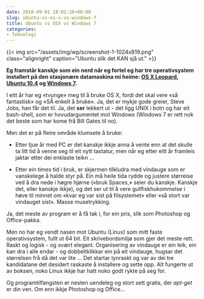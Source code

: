 ```yaml
---
date: 2010-09-01 18:01:26+00:00
slug: ubuntu-vs-os-x-vs-windows-7
title: Ubuntu vs OSX vs Windows 7
categories:
- Teknologi
---
```

{{< img src="/assets/img/wp/screenshot-1-1024x819.png" class="alignright" caption="Ubuntu slik det KAN sjå ut." >}}


**Eg framstår kanskje som ein nerd når eg fortel eg har tre operativsystem installert på den stasjonære datamaskina mi heime: [OS X Leopard](http://no.wikipedia.org/wiki/Mac_OS_X_v10.5), [Ubuntu 10.4](http://blogs.techrepublic.com.com/opensource/?p=1493) og [Windows 7](http://nn.wikipedia.org/wiki/Windows_7).**

<!--more-->

I eitt år har eg «tvunge» meg til å bruke OS X, fordi det skal vere «så fantastisk» og «SÅ enkelt å bruke». Ja, det er mykje gode greier, Steve Jobs, han får det til. Ja, det **ser** lekkert ut - det ligg UNIX i botn og har eit bash-shell, som er hovudargumentet mot Windows (Windows 7 er rett nok det beste som har kome frå Bill Gates til no).

Men det er på fleire område klumsete å bruke:

	
  * Etter tjue år med PC er det kanskje ikkje anna å vente enn at det skulle ta litt tid å venne seg til eit nytt tastatur, men når eg etter eitt år framleis jaktar etter dei enklaste teikn ...

	
  * Etter ein times tid i bruk, er skjermen tilkludra med vindauge som er vanskelege å halde styr på. Ein må heile tida rydde og justere størreise ved å dra nede i høgre hjørne («bruk Spaces,» seier du kanskje. Kanskje det, eller kanskje ikkje), og det ser ut til å vere gullfiskhukommelse i høve til minnet om «kvar eg var sist på filsystemet» eller «så stort var vindauget sist». Masse musetrykking.


Ja, det meste av program er å få tak i, for ein pris, slik som Photoshop og Office-pakka.

Men no har eg vendt nasen mot Ubuntu (Linux) som mitt faste operativsystem, fullt ut 64 bit. Eit skrivebordsmiljø som gjer det meste rett.  Raskt og logisk - og svært elegant. Organisering av vindauge er ein leik, ein kan dra i alle endar - og dobbeltklikkar ein på eit vindauge, hugsar det størrelsen frå då det var lite ... Det startar lynraskt og var av dei tre kandidatane det desidert raskaste å installere og sette opp. Alt fungerte ut av boksen, noko Linux ikkje har hatt noko godt rykte på seg for.

Og programtilfangsten er nesten uendeleg og stort sett gratis, der _apt-get_ er din ven. Om enn ikkje Photoshop og Office...
